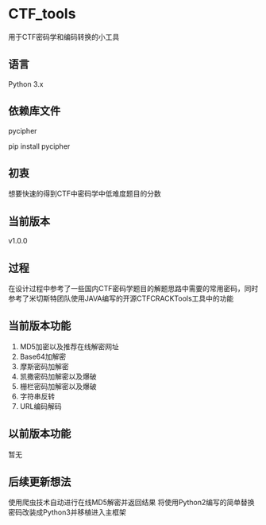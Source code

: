 # CTF_tools
用于CTF密码学和编码转换的小工具

## 语言
Python 3.x

## 依赖库文件 
pycipher

pip install pycipher
## 初衷
想要快速的得到CTF中密码学中低难度题目的分数

## 当前版本
v1.0.0

## 过程
在设计过程中参考了一些国内CTF密码学题目的解题思路中需要的常用密码，同时参考了米切斯特团队使用JAVA编写的开源CTFCRACKTools工具中的功能

## 当前版本功能
1. MD5加密以及推荐在线解密网址
2. Base64加解密
3. 摩斯密码加解密
4. 凯撒密码加解密以及爆破
5. 栅栏密码加解密以及爆破
6. 字符串反转
7. URL编码解码

## 以前版本功能
暂无

## 后续更新想法
使用爬虫技术自动进行在线MD5解密并返回结果
将使用Python2编写的简单替换密码改装成Python3并移植进入主框架
